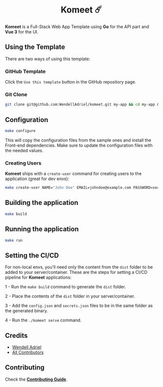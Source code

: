 <div align="center">
    <h1>Komeet ☄️</h1>
</div>

**Komeet** is a Full-Stack Web App Template using **Go** for the API part and **Vue 3** for the UI. 

## Using the Template

There are two ways of using this template:

### GitHub Template

Click the `Use this template` button in the GitHub repository page.

### Git Clone

```bash
git clone git@github.com:WendellAdriel/komeet.git my-app && cd my-app && rm -rf .git
```

## Configuration

```bash
make configure
```

This will copy the configuration files from the sample ones and install the Front-end dependencies.
Make sure to update the configuration files with the needed values.

### Creating Users

**Komeet** ships with a `create-user` command for creating users to the application (great for dev envs):

```bash
make create-user NAME="John Doe" EMAIL=johndoe@example.com PASSWORD=secret
```

## Building the application

```bash
make build
```

## Running the application

```bash
make run
```

## Setting the CI/CD

For non-local envs, you'll need only the content from the `dist` folder to be added to your server/container.
These are the steps for setting a CI/CD pipeline for **Komeet** applications:

1 - Run the `make build` command to generate the `dist` folder.

2 - Place the contents of the `dist` folder in your server/container.

3 - Add the `config.json` and `secrets.json` files to be in the same folder as the generated binary.

4 - Run the `./komeet serve` command. 

## Credits

- [Wendell Adriel](https://github.com/WendellAdriel)
- [All Contributors](../../contributors)

## Contributing

Check the **[Contributing Guide](CONTRIBUTING.md)**.